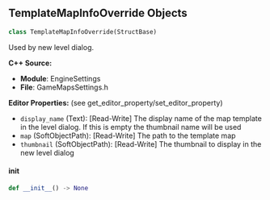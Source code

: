 ## TemplateMapInfoOverride Objects

```python
class TemplateMapInfoOverride(StructBase)
```

Used by new level dialog.

**C++ Source:**

- **Module**: EngineSettings
- **File**: GameMapsSettings.h

**Editor Properties:** (see get_editor_property/set_editor_property)

- ``display_name`` (Text):  [Read-Write] The display name of the map template in the level dialog. If this is empty the thumbnail name will be used
- ``map`` (SoftObjectPath):  [Read-Write] The path to the template map
- ``thumbnail`` (SoftObjectPath):  [Read-Write] The thumbnail to display in the new level dialog

<a id="unreal.TemplateMapInfoOverride.__init__"></a>

#### __init__

```python
def __init__() -> None
```

<a id="unreal.GameModeName"></a>